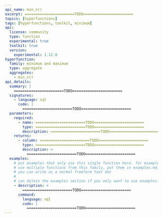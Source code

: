 ```yaml
---
api_name: min_n()
excerpt: =======================TODO=======================
topics: [hyperfunctions]
tags: [hyperfunctions, toolkit, minimum]
api:
  license: community
  type: function
  experimental: true
  toolkit: true
  version:
    experimental: 1.12.0
hyperfunction:
  family: minimum and maximum
  type: aggregate
  aggregates:
    - min_n()
api_details:
  summary: |
    =======================TODO=======================
  signatures:
    - language: sql
      code: |
        =======================TODO=======================
  parameters:
    required:
      - name: =======================TODO=======================
        type: =======================TODO=======================
        description: =======================TODO=======================
    returns:
      - column: =======================TODO=======================
        type: =======================TODO=======================
        description: >
          =======================TODO=======================
  examples:
    # put examples that only use this single function here. for examples that
    # use multiple functions from this family, put them in examples.md, which
    # you can write as a normal freeform text doc
    # 
    # can delete the examples section if you only want to use examples.md
    - description: >
        =======================TODO=======================
      command:
        language: sql
        code: |
          =======================TODO=======================
---
```


